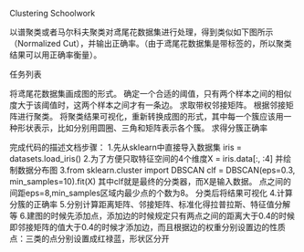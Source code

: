 Clustering Schoolwork

以谱聚类或者马尔科夫聚类对鸢尾花数据集进行处理，得到类似如下图所示（Normalized Cut），并输出正确率。（由于鸢尾花数据集是带标签的，所以聚类结果可以用正确率衡量）。



任务列表

将鸢尾花数据集画成图的形式。
确定一个合适的阈值，只有两个样本之间的相似度大于该阈值时，这两个样本之间才有一条边。
求取带权邻接矩阵。
根据邻接矩阵进行聚类。
将聚类结果可视化，重新转换成图的形式，其中每一个簇应该用一种形状表示，比如分别用圆圈、三角和矩阵表示各个簇。
求得分簇正确率


完成代码的描述文档步骤：
1.先从sklearn中直接导入数据集 iris = datasets.load_iris()
2.为了方便只取特征空间的4个维度X = iris.data[:, :4]
   并绘制数据分布图
3.from sklearn.cluster import DBSCAN 
   clf = DBSCAN(eps=0.3, min_samples=10).fit(X) 
   其中clf就是最终的分类器，而X是输入数据。
    点之间的间距eps=8,min_samples区域内最少点的个数为8。 
    分类后将结果可视化
 4.计算分簇的正确率
 5.分别计算距离矩阵、邻接矩阵、标准化得拉普拉斯、特征值分解等
 6.建图的时候先添加点，添加边的时候规定只有两点之间的距离大于0.4的时候
    即邻接矩阵的值大于0.4的时候才添加边，而且根据边的权重分别设置边的性质
    点：三类的点分别设置成红禄蓝，形状区分开
